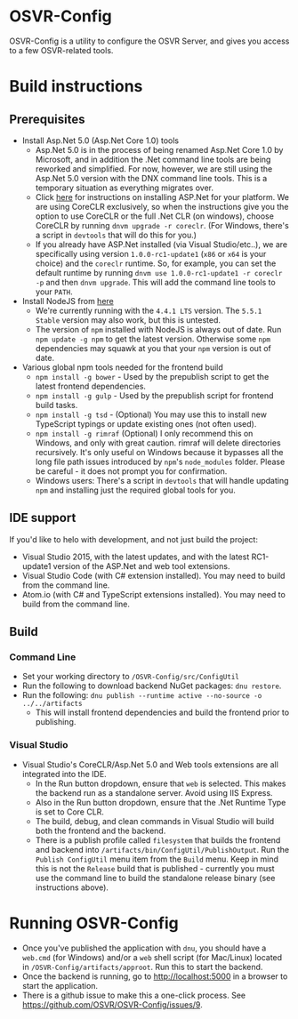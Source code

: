 # OSVR-Config
OSVR-Config is a utility to configure the OSVR Server, and gives you access to a few OSVR-related tools.

# Build instructions
## Prerequisites
 * Install Asp.Net 5.0 (Asp.Net Core 1.0) tools
   * Asp.Net 5.0 is in the process of being renamed Asp.Net Core 1.0 by Microsoft, and in addition the .Net command line tools are being reworked and simplified. For now, however, we are still using the Asp.Net 5.0 version with the DNX command line tools. This is a temporary situation as everything migrates over.
   * Click [here](https://docs.asp.net/en/latest/getting-started/index.html) for instructions on installing ASP.Net for your platform. We are using CoreCLR exclusively, so when the instructions give you the option to use CoreCLR or the full .Net CLR (on windows), choose CoreCLR by running `dnvm upgrade -r coreclr`. (For Windows, there's a script in `devtools` that will do this for you.)
   * If you already have ASP.Net installed (via Visual Studio/etc..), we are specifically using version `1.0.0-rc1-update1` (`x86` or `x64` is your choice) and the `coreclr` runtime. So, for example, you can set the default runtime by running `dnvm use 1.0.0-rc1-update1 -r coreclr -p` and then `dnvm upgrade`. This will add the command line tools to your `PATH`.
 * Install NodeJS from [here](https://nodejs.org/)
   * We're currently running with the `4.4.1 LTS` version. The `5.5.1 Stable` version may also work, but this is untested.
   * The version of `npm` installed with NodeJS is always out of date. Run `npm update -g npm` to get the latest version. Otherwise some `npm` dependencies may squawk at you that your `npm` version is out of date.
 * Various global npm tools needed for the frontend build
   * `npm install -g bower` - Used by the prepublish script to get the latest frontend dependencies.
   * `npm install -g gulp` - Used by the prepublish script for frontend build tasks.
   * `npm install -g tsd` - (Optional) You may use this to install new TypeScript typings or update existing ones (not often used).
   * `npm install -g rimraf` (Optional) I only recommend this on Windows, and only with great caution. rimraf will delete directories recursively. It's only useful on Windows because it bypasses all the long file path issues introduced by `npm`'s `node_modules` folder. Please be careful - it does not prompt you for confirmation.
   * Windows users: There's a script in `devtools` that will handle updating `npm` and installing just the required global tools for you.

## IDE support
If you'd like to helo with development, and not just build the project:

 * Visual Studio 2015, with the latest updates, and with the latest RC1-update1 version of the ASP.Net and web tool extensions.
 * Visual Studio Code (with C# extension installed). You may need to build from the command line.
 * Atom.io (with C# and TypeScript extensions installed). You may need to build from the command line.

## Build
### Command Line
 * Set your working directory to `/OSVR-Config/src/ConfigUtil`
 * Run the following to download backend NuGet packages: `dnu restore`.
 * Run the following: `dnu publish --runtime active --no-source -o ../../artifacts`
   * This will install frontend dependencies and build the frontend prior to publishing.

### Visual Studio
* Visual Studio's CoreCLR/Asp.Net 5.0 and Web tools extensions are all integrated into the IDE.
  * In the Run button dropdown, ensure that `web` is selected. This makes the backend run as a standalone server. Avoid using IIS Express.
  * Also in the Run button dropdown, ensure that the .Net Runtime Type is set to Core CLR.
  * The build, debug, and clean commands in Visual Studio will build both the frontend and the backend.
  * There is a publish profile called `filesystem` that builds the frontend and backend into `/artifacts/bin/ConfigUtil/PublishOutput`. Run the `Publish ConfigUtil` menu item from the `Build` menu. Keep in mind this is not the `Release` build that is published - currently you must use the command line to build the standalone release binary (see instructions above).

# Running OSVR-Config
 * Once you've published the application with `dnu`, you should have a `web.cmd` (for Windows) and/or a `web` shell script (for Mac/Linux) located in `/OSVR-Config/artifacts/approot`. Run this to start the backend.
 * Once the backend is running, go to [http://localhost:5000](http://localhost:5000) in a browser to start the application.
 * There is a github issue to make this a one-click process. See https://github.com/OSVR/OSVR-Config/issues/9.
